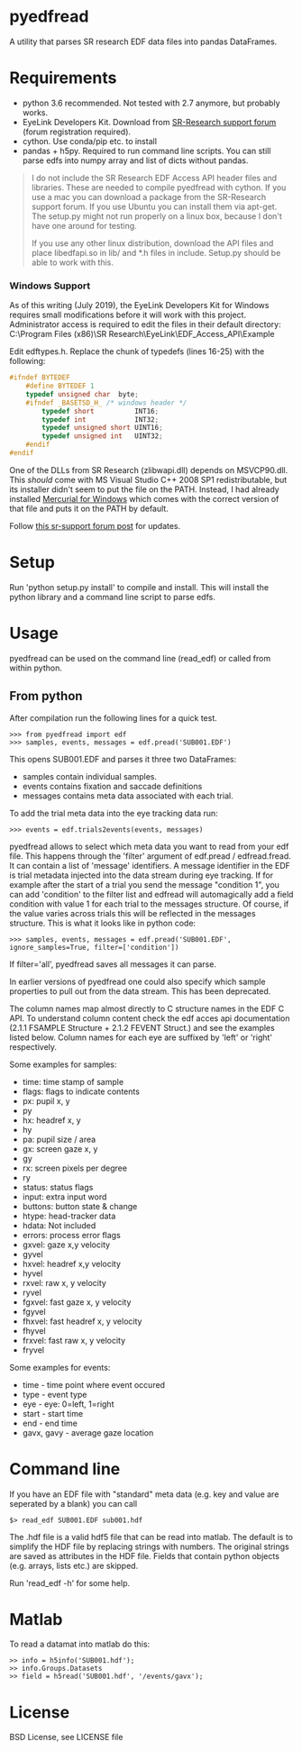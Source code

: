 pyedfread
=========

A utility that parses SR research EDF data files into pandas DataFrames.

Requirements
============
 - python 3.6 recommended. Not tested with 2.7 anymore, but probably works.
 - EyeLink Developers Kit. Download from [SR-Research support forum](https://www.sr-support.com/forum/downloads/eyelink-display-software)
 (forum registration required).
 - cython. Use conda/pip etc. to install
 - pandas + h5py. Required to run command line scripts. You can still parse edfs
   into numpy array and list of dicts without pandas.

 > I do not include the SR Research EDF Access API header files and libraries.
 > These are needed to compile pyedfread with cython. If you use a mac you can
 > download a package from the SR-Research support forum. If you use Ubuntu you
 > can install them via apt-get. The setup.py might not run properly on a linux
 > box, because I don't have one around for testing.
 >
 > If you use any other linux distribution, download the API files and place
 > libedfapi.so in lib/ and \*.h files in include. Setup.py should be able to
 > work with this.
 
### Windows Support
As of this writing (July 2019), the EyeLink Developers Kit for Windows requires small modifications
before it will work with this project. Administrator access is required to edit the files
in their default directory: C:\Program Files (x86)\SR Research\EyeLink\EDF_Access_API\Example

Edit edftypes.h. Replace the chunk of typedefs (lines 16-25) with the following:
```C
#ifndef BYTEDEF
	#define BYTEDEF 1
	typedef unsigned char  byte;
	#ifndef _BASETSD_H_ /* windows header */
		typedef short          INT16;
		typedef int            INT32;
		typedef unsigned short UINT16;
		typedef unsigned int   UINT32;
	#endif
#endif
```

One of the DLLs from SR Research (zlibwapi.dll) depends on MSVCP90.dll.
This _should_ come with MS Visual Studio C++ 2008 SP1 redistributable, but its installer didn't seem to put the file on the PATH.
Instead, I had already installed [Mercurial for Windows](https://www.mercurial-scm.org/release/windows/mercurial-4.9.1-x64.msi)
which comes with the correct version of that file and puts it on the PATH by default.

Follow [this sr-support forum post](https://www.sr-support.com/forum/eyelink/programming/56478-edf_data-h-use-uint8-instead-of-byte)
for updates.
 

Setup
=====
Run  'python setup.py install' to compile and install. This will install the
python library and a command line script to parse edfs.


Usage
=====

pyedfread can be used on the command line (read_edf) or called from
within python.

From python
-----------

After compilation run the following lines for a quick test.

    >>> from pyedfread import edf
    >>> samples, events, messages = edf.pread('SUB001.EDF')

This opens SUB001.EDF and parses it three two DataFrames:

 - samples contain individual samples.
 - events contains fixation and saccade definitions
 - messages contains meta data associated with each trial.

To add the trial meta data into the eye tracking data run:

    >>> events = edf.trials2events(events, messages)

pyedfread allows to select which meta data you want to read from your edf file.
This happens through the 'filter' argument of edf.pread / edfread.fread. It can
contain a list of 'message' identifiers. A message identifier in the EDF is
trial metadata injected into the data stream during eye tracking. If
for example after the start of a trial you send the message "condition 1", you
can add 'condition' to the filter list and edfread will automagically add a
field condition with value 1 for each trial to the messages structure. Of course,
if the value varies across trials this will be reflected in the messages
structure. This is what it looks like in python code:

	>>> samples, events, messages = edf.pread('SUB001.EDF', ignore_samples=True, filter=['condition'])

If filter='all', pyedfread saves all messages it can parse.

In earlier versions of pyedfread one could also specify which sample properties
to pull out from the data stream. This has been deprecated.

The column names map almost directly to C structure names in the EDF C API. To
understand column content check the edf acces api documentation (2.1.1 FSAMPLE
Structure + 2.1.2 FEVENT Struct.) and see the examples listed below. Column names
for each eye are suffixed by 'left' or 'right' respectively.

Some examples for samples:

- time: time stamp of sample
- flags: flags to indicate contents
- px: pupil x, y
- py
- hx: headref x, y
- hy
- pa: pupil size / area
- gx: screen gaze x, y
- gy
- rx: screen pixels per degree
- ry
- status: status flags
- input: extra input word
- buttons: button state & change
- htype: head-tracker data
- hdata: Not included
- errors: process error flags
- gxvel: gaze x,y velocity
- gyvel
- hxvel: headref x,y velocity
- hyvel
- rxvel: raw x, y velocity
- ryvel
- fgxvel: fast gaze x, y velocity
- fgyvel
- fhxvel: fast headref x, y velocity
- fhyvel
- frxvel: fast raw x, y velocity
- fryvel

Some examples for events:

 - time - time point where event occured
 - type - event type
 - eye - eye: 0=left, 1=right
 - start - start time
 - end - end time
 - gavx, gavy -  average gaze location


Command line
============

If you have an EDF file with "standard" meta data (e.g. key and value are seperated by a
blank) you can call

	$> read_edf SUB001.EDF sub001.hdf

The .hdf file is a valid hdf5 file that can be read into matlab. The default is
to simplify the HDF file by replacing strings with numbers. The original strings
are saved as attributes in the HDF file. Fields that contain python objects (e.g.
arrays, lists etc.) are skipped.

Run 'read_edf -h' for some help.


Matlab
======

To read a datamat into matlab do this:

    >> info = h5info('SUB001.hdf');
    >> info.Groups.Datasets
    >> field = h5read('SUB001.hdf', '/events/gavx');


License
=======

BSD License, see LICENSE file

